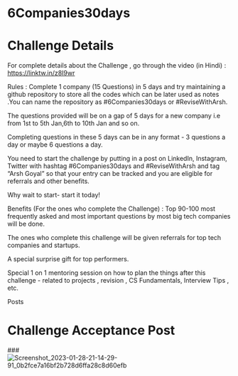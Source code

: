 # 6Companies30days

# Challenge Details

For complete details about the Challenge , go through the video (in Hindi) : https://linktw.in/z8I9wr

Rules :
Complete 1 company (15 Questions) in 5 days and try maintaining a github repository to store all the codes which can be later used as notes .You can name the repository as #6Companies30days or #ReviseWithArsh.

The questions provided will be on a gap of 5 days for a new company i.e from 1st to 5th Jan,6th to 10th Jan and so on.

Completing questions in these 5 days can be in any format - 3 questions a day or maybe 6 questions a day.

You need to start the challenge by putting in a post on LinkedIn, Instagram, Twitter with hashtag #6Companies30days and #ReviseWithArsh and tag “Arsh Goyal” so that your entry can be tracked and you are eligible for referrals and other benefits.

Why wait to start- start it today!

Benefits (For the ones who complete the Challenge) :
Top 90-100 most frequently asked and most important questions by most big tech companies will be done.

The ones who complete this challenge will be given referrals for top tech companies and startups.

A special surprise gift for top performers.

Special 1 on 1 mentoring session on how to plan the things after this challenge - related to projects , revision , CS Fundamentals, Interview Tips , etc.

Posts
# Challenge Acceptance Post

###![Screenshot_2023-01-28-21-14-29-91_0b2fce7a16bf2b728d6ffa28c8d60efb](https://user-images.githubusercontent.com/64514465/215276140-17bc1c2f-e8c2-4bf5-9e90-715de4171f5a.jpg)
